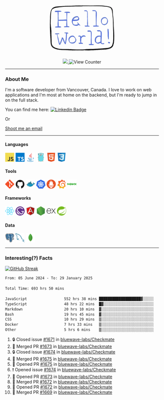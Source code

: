 <div align="center">
    <img src="./img/hello_world.webp" height="200px" width="">
    <div>
        <a href="https://www.linkedin.com/in/ajhollid">
            <img src="https://img.shields.io/badge/LinkedIn-blue"/>
        </a>
        <img src="https://komarev.com/ghpvc/?username=ajhollid&color=yellow" alt="View Counter">
    </div>
</div>

---

### About Me

I'm a software developer from Vancouver, Canada. I love to work on web applications and I'm most at home on the backend, but I'm ready to jump in on the full stack.

You can find me here: [![Linkedin Badge](https://img.shields.io/badge/-ajhollid-blue?style=flat&logo=Linkedin&logoColor=white)](https://www.linkedin.com/in/ajhollid)

Or

[Shoot me an email](mailto:ajhollid@gmail.com)

---

#### Languages

<div>
    <img src="./img/devicons/javascript-original.svg" width=30 height=30 alt="JavaScript">
    <img src="/img/devicons/typescript-original.svg" width=30 height=30 alt="TypeScript">
    <img src="./img/devicons/java-original.svg" width=30 height=30 alt="Java">
    <img src="./img/devicons/go-original.svg" width=30 height=30 alt="Golang">
    <img src="./img/devicons/html5-original.svg" width=30 height=30 alt="HTML 5">
    <img src="./img/devicons/css3-original.svg" width=30 height=30 alt="CSS 3">
</div>

#### Tools

<div>
    <img src="./img/devicons/git-original.svg" width=30 height=30 alt="Git">
    <img src="./img/devicons/github-original.svg" width=30 height=30 alt="Github">
    <img src="./img/devicons/docker-original.svg" width=30 
    height=30 alt="Docker">
    <img src="./img/devicons/kubernetes-original.svg" width=30 height=30 alt="K8">
    <img src="./img/devicons/prometheus-original.svg" width=30 height=30 alt="Prometheus">
    <img src="./img/devicons/grafana-original.svg" width=30 height=30 alt="Grafana">
    <img src="./img/devicons/nginx-original.svg" width=30 height=30 alt="Nginx">
</div>

#### Frameworks

<div>
    <img src="./img/devicons/react-original.svg" width=30 height=30 alt="React">
    <img src="./img/devicons/gatsby-original.svg" width=30 height=30 alt="Gatsby">
    <img src="./img/devicons/angularjs-original.svg" width=30 height=30 alt="AngularJS">
    <img src="./img/devicons/nodejs-original.svg" width=30 height=30 alt="NodeJS">
    <img src="./img/devicons/express-original.svg" width=30 height=30 alt="Express">
    <img src="./img/devicons/spring-original.svg" width=30 height=30 alt="Spring">
</div>

#### Data

<div>
    <img src="./img/devicons/postgresql-original.svg" width=30 height=30 alt="Postgresql">
    <img src="./img/devicons/mysql-original.svg" width=30 height=30 alt="Mysql">
    <img src="./img/devicons/mongodb-original.svg" width=30 height=30 alt="MongoDB">
</div>

---

### Interesting(?) Facts

[![GitHub Streak](http://github-readme-streak-stats.herokuapp.com?user=ajhollid)](https://git.io/streak-stats)

 <!--START_SECTION:waka-->

```txt
From: 05 June 2024 - To: 29 January 2025

Total Time: 693 hrs 50 mins

JavaScript                 552 hrs 38 mins ███████████████████▓░░░░░   79.07 %
TypeScript                 48 hrs 22 mins  █▓░░░░░░░░░░░░░░░░░░░░░░░   06.92 %
Markdown                   20 hrs 10 mins  ▓░░░░░░░░░░░░░░░░░░░░░░░░   02.89 %
Bash                       19 hrs 45 mins  ▓░░░░░░░░░░░░░░░░░░░░░░░░   02.83 %
CSS                        10 hrs 29 mins  ▒░░░░░░░░░░░░░░░░░░░░░░░░   01.50 %
Docker                     7 hrs 33 mins   ▒░░░░░░░░░░░░░░░░░░░░░░░░   01.08 %
Other                      5 hrs 6 mins    ▒░░░░░░░░░░░░░░░░░░░░░░░░   00.73 %
```

<!--END_SECTION:waka-->


<!--START_SECTION:activity-->
1. 🔒 Closed issue [#1671](https://github.com/bluewave-labs/Checkmate/issues/1671) in [bluewave-labs/Checkmate](https://github.com/bluewave-labs/Checkmate)
2. 🎉 Merged PR [#1673](https://github.com/bluewave-labs/Checkmate/pull/1673) in [bluewave-labs/Checkmate](https://github.com/bluewave-labs/Checkmate)
3. 🔒 Closed issue [#1674](https://github.com/bluewave-labs/Checkmate/issues/1674) in [bluewave-labs/Checkmate](https://github.com/bluewave-labs/Checkmate)
4. 🎉 Merged PR [#1675](https://github.com/bluewave-labs/Checkmate/pull/1675) in [bluewave-labs/Checkmate](https://github.com/bluewave-labs/Checkmate)
5. 💪 Opened PR [#1675](https://github.com/bluewave-labs/Checkmate/pull/1675) in [bluewave-labs/Checkmate](https://github.com/bluewave-labs/Checkmate)
6. ❗ Opened issue [#1674](https://github.com/bluewave-labs/Checkmate/issues/1674) in [bluewave-labs/Checkmate](https://github.com/bluewave-labs/Checkmate)
7. 💪 Opened PR [#1673](https://github.com/bluewave-labs/Checkmate/pull/1673) in [bluewave-labs/Checkmate](https://github.com/bluewave-labs/Checkmate)
8. 🎉 Merged PR [#1672](https://github.com/bluewave-labs/Checkmate/pull/1672) in [bluewave-labs/Checkmate](https://github.com/bluewave-labs/Checkmate)
9. 💪 Opened PR [#1672](https://github.com/bluewave-labs/Checkmate/pull/1672) in [bluewave-labs/Checkmate](https://github.com/bluewave-labs/Checkmate)
10. 🎉 Merged PR [#1669](https://github.com/bluewave-labs/Checkmate/pull/1669) in [bluewave-labs/Checkmate](https://github.com/bluewave-labs/Checkmate)
<!--END_SECTION:activity-->
